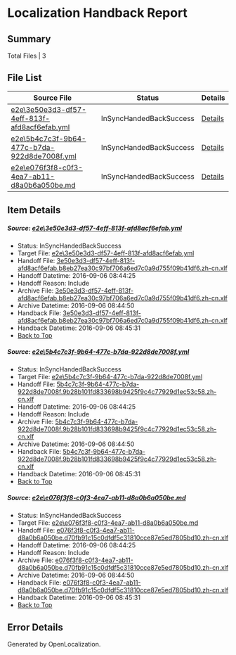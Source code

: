 # <a name='report-top'></a> Localization Handback Report

## Summary
 Total Files | 3

## File List
 Source File | Status | Details 
 ----------- | ------ | ------- 
 [e2e\3e50e3d3-df57-4eff-813f-afd8acf6efab.yml](https://github.com/OpenLocalizationTestOrg/ol-test0/blob/904b73a6f5b08a6d9675ffa129a9bd5a8b1dcca6/e2e/3e50e3d3-df57-4eff-813f-afd8acf6efab.yml) | InSyncHandedBackSuccess | [Details](#cbe6d5b4be76df435fafd9acbe5454b652259f513)
 [e2e\5b4c7c3f-9b64-477c-b7da-922d8de7008f.yml](https://github.com/OpenLocalizationTestOrg/ol-test0/blob/904b73a6f5b08a6d9675ffa129a9bd5a8b1dcca6/e2e/5b4c7c3f-9b64-477c-b7da-922d8de7008f.yml) | InSyncHandedBackSuccess | [Details](#1a6189d5251890857bad6cd3d0bee9210d44381a4)
 [e2e\e076f3f8-c0f3-4ea7-ab11-d8a0b6a050be.md](https://github.com/OpenLocalizationTestOrg/ol-test0/blob/904b73a6f5b08a6d9675ffa129a9bd5a8b1dcca6/e2e/e076f3f8-c0f3-4ea7-ab11-d8a0b6a050be.md) | InSyncHandedBackSuccess | [Details](#743bd6fa47c2cd5e719fc80aecd75a0019f041316)

## Item Details
##### <a name='cbe6d5b4be76df435fafd9acbe5454b652259f513'></a> Source: [e2e\3e50e3d3-df57-4eff-813f-afd8acf6efab.yml](https://github.com/OpenLocalizationTestOrg/ol-test0/blob/904b73a6f5b08a6d9675ffa129a9bd5a8b1dcca6/e2e/3e50e3d3-df57-4eff-813f-afd8acf6efab.yml)
* Status: InSyncHandedBackSuccess
* Target File: [e2e\3e50e3d3-df57-4eff-813f-afd8acf6efab.yml](https://github.com/OpenLocalizationTestOrg/ol-test0-zhcn/blob/86d45517d6266fd0428cd39f498eb9792541fea8/e2e/3e50e3d3-df57-4eff-813f-afd8acf6efab.yml)
* Handoff File: [3e50e3d3-df57-4eff-813f-afd8acf6efab.b8eb27ea30c97bf706a6ed7c0a9d755f09b41df6.zh-cn.xlf](https://github.com/OpenLocalizationTestOrg/ol-test0-handoff/blob/ce6220555c86af710e0a671c59503a80c835ca6c/ol-handoff/OpenLocalizationTestOrg/ol-test0-zhcn/ci/ht/3e50e3d3-df57-4eff-813f-afd8acf6efab.b8eb27ea30c97bf706a6ed7c0a9d755f09b41df6.zh-cn.xlf)
* Handoff Datetime: 2016-09-06 08:44:25
* Handoff Reason: Include
* Archive File: [3e50e3d3-df57-4eff-813f-afd8acf6efab.b8eb27ea30c97bf706a6ed7c0a9d755f09b41df6.zh-cn.xlf](https://github.com/OpenLocalizationTestOrg/ol-test0-handoff/blob/3ccd519a3e46198e1f5d10cd5dde90ea92aebff6/ol-archive/OpenLocalizationTestOrg/ol-test0-zhcn/ci/ht/3e50e3d3-df57-4eff-813f-afd8acf6efab.b8eb27ea30c97bf706a6ed7c0a9d755f09b41df6.zh-cn.xlf)
* Archive Datetime: 2016-09-06 08:44:50
* Handback File: [3e50e3d3-df57-4eff-813f-afd8acf6efab.b8eb27ea30c97bf706a6ed7c0a9d755f09b41df6.zh-cn.xlf](https://github.com/OpenLocalizationTestOrg/ol-test0-handback/blob/70a47a5a78ed93d80380f28a548932a320baab0c/ol-handback/OpenLocalizationTestOrg/ol-test0-zhcn/ci/ht/3e50e3d3-df57-4eff-813f-afd8acf6efab.b8eb27ea30c97bf706a6ed7c0a9d755f09b41df6.zh-cn.xlf)
* Handback Datetime: 2016-09-06 08:45:31
* [Back to Top](#report-top)

##### <a name='1a6189d5251890857bad6cd3d0bee9210d44381a4'></a> Source: [e2e\5b4c7c3f-9b64-477c-b7da-922d8de7008f.yml](https://github.com/OpenLocalizationTestOrg/ol-test0/blob/904b73a6f5b08a6d9675ffa129a9bd5a8b1dcca6/e2e/5b4c7c3f-9b64-477c-b7da-922d8de7008f.yml)
* Status: InSyncHandedBackSuccess
* Target File: [e2e\5b4c7c3f-9b64-477c-b7da-922d8de7008f.yml](https://github.com/OpenLocalizationTestOrg/ol-test0-zhcn/blob/86d45517d6266fd0428cd39f498eb9792541fea8/e2e/5b4c7c3f-9b64-477c-b7da-922d8de7008f.yml)
* Handoff File: [5b4c7c3f-9b64-477c-b7da-922d8de7008f.9b28b101fd833698b9425f9c4c77929d1ec53c58.zh-cn.xlf](https://github.com/OpenLocalizationTestOrg/ol-test0-handoff/blob/ce6220555c86af710e0a671c59503a80c835ca6c/ol-handoff/OpenLocalizationTestOrg/ol-test0-zhcn/ci/ht/5b4c7c3f-9b64-477c-b7da-922d8de7008f.9b28b101fd833698b9425f9c4c77929d1ec53c58.zh-cn.xlf)
* Handoff Datetime: 2016-09-06 08:44:25
* Handoff Reason: Include
* Archive File: [5b4c7c3f-9b64-477c-b7da-922d8de7008f.9b28b101fd833698b9425f9c4c77929d1ec53c58.zh-cn.xlf](https://github.com/OpenLocalizationTestOrg/ol-test0-handoff/blob/3ccd519a3e46198e1f5d10cd5dde90ea92aebff6/ol-archive/OpenLocalizationTestOrg/ol-test0-zhcn/ci/ht/5b4c7c3f-9b64-477c-b7da-922d8de7008f.9b28b101fd833698b9425f9c4c77929d1ec53c58.zh-cn.xlf)
* Archive Datetime: 2016-09-06 08:44:50
* Handback File: [5b4c7c3f-9b64-477c-b7da-922d8de7008f.9b28b101fd833698b9425f9c4c77929d1ec53c58.zh-cn.xlf](https://github.com/OpenLocalizationTestOrg/ol-test0-handback/blob/70a47a5a78ed93d80380f28a548932a320baab0c/ol-handback/OpenLocalizationTestOrg/ol-test0-zhcn/ci/ht/5b4c7c3f-9b64-477c-b7da-922d8de7008f.9b28b101fd833698b9425f9c4c77929d1ec53c58.zh-cn.xlf)
* Handback Datetime: 2016-09-06 08:45:31
* [Back to Top](#report-top)

##### <a name='743bd6fa47c2cd5e719fc80aecd75a0019f041316'></a> Source: [e2e\e076f3f8-c0f3-4ea7-ab11-d8a0b6a050be.md](https://github.com/OpenLocalizationTestOrg/ol-test0/blob/904b73a6f5b08a6d9675ffa129a9bd5a8b1dcca6/e2e/e076f3f8-c0f3-4ea7-ab11-d8a0b6a050be.md)
* Status: InSyncHandedBackSuccess
* Target File: [e2e\e076f3f8-c0f3-4ea7-ab11-d8a0b6a050be.md](https://github.com/OpenLocalizationTestOrg/ol-test0-zhcn/blob/86d45517d6266fd0428cd39f498eb9792541fea8/e2e/e076f3f8-c0f3-4ea7-ab11-d8a0b6a050be.md)
* Handoff File: [e076f3f8-c0f3-4ea7-ab11-d8a0b6a050be.d70fb91c15c0dfdf5c31810cce87e5ed7805bd10.zh-cn.xlf](https://github.com/OpenLocalizationTestOrg/ol-test0-handoff/blob/ce6220555c86af710e0a671c59503a80c835ca6c/ol-handoff/OpenLocalizationTestOrg/ol-test0-zhcn/ci/ht/e076f3f8-c0f3-4ea7-ab11-d8a0b6a050be.d70fb91c15c0dfdf5c31810cce87e5ed7805bd10.zh-cn.xlf)
* Handoff Datetime: 2016-09-06 08:44:25
* Handoff Reason: Include
* Archive File: [e076f3f8-c0f3-4ea7-ab11-d8a0b6a050be.d70fb91c15c0dfdf5c31810cce87e5ed7805bd10.zh-cn.xlf](https://github.com/OpenLocalizationTestOrg/ol-test0-handoff/blob/3ccd519a3e46198e1f5d10cd5dde90ea92aebff6/ol-archive/OpenLocalizationTestOrg/ol-test0-zhcn/ci/ht/e076f3f8-c0f3-4ea7-ab11-d8a0b6a050be.d70fb91c15c0dfdf5c31810cce87e5ed7805bd10.zh-cn.xlf)
* Archive Datetime: 2016-09-06 08:44:50
* Handback File: [e076f3f8-c0f3-4ea7-ab11-d8a0b6a050be.d70fb91c15c0dfdf5c31810cce87e5ed7805bd10.zh-cn.xlf](https://github.com/OpenLocalizationTestOrg/ol-test0-handback/blob/70a47a5a78ed93d80380f28a548932a320baab0c/ol-handback/OpenLocalizationTestOrg/ol-test0-zhcn/ci/ht/e076f3f8-c0f3-4ea7-ab11-d8a0b6a050be.d70fb91c15c0dfdf5c31810cce87e5ed7805bd10.zh-cn.xlf)
* Handback Datetime: 2016-09-06 08:45:31
* [Back to Top](#report-top)


## Error Details

Generated by OpenLocalization.
